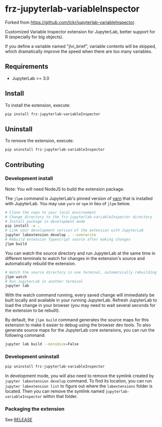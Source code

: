 # frz-jupyterlab-variableInspector

Forked from https://github.com/lckr/jupyterlab-variableInspector.

Customized Variable Inspector extension for JupyterLab, better support for R (especially for big objects).

If you define a variable named "jlvi_brief", variable contents will be skipped, which dramatically improve the speed when there are too many variables.


## Requirements

- JupyterLab >= 3.0

## Install

To install the extension, execute:

```bash
pip install frz-jupyterlab-variableInspector
```

## Uninstall

To remove the extension, execute:

```bash
pip uninstall frz-jupyterlab-variableInspector
```

## Contributing

### Development install

Note: You will need NodeJS to build the extension package.

The `jlpm` command is JupyterLab's pinned version of
[yarn](https://yarnpkg.com/) that is installed with JupyterLab. You may use
`yarn` or `npm` in lieu of `jlpm` below.

```bash
# Clone the repo to your local environment
# Change directory to the frz-jupyterlab-variableInspector directory
# Install package in development mode
pip install -e .
# Link your development version of the extension with JupyterLab
jupyter labextension develop . --overwrite
# Rebuild extension Typescript source after making changes
jlpm build
```

You can watch the source directory and run JupyterLab at the same time in different terminals to watch for changes in the extension's source and automatically rebuild the extension.

```bash
# Watch the source directory in one terminal, automatically rebuilding when needed
jlpm watch
# Run JupyterLab in another terminal
jupyter lab
```

With the watch command running, every saved change will immediately be built locally and available in your running JupyterLab. Refresh JupyterLab to load the change in your browser (you may need to wait several seconds for the extension to be rebuilt).

By default, the `jlpm build` command generates the source maps for this extension to make it easier to debug using the browser dev tools. To also generate source maps for the JupyterLab core extensions, you can run the following command:

```bash
jupyter lab build --minimize=False
```

### Development uninstall

```bash
pip uninstall frz-jupyterlab-variableInspector
```

In development mode, you will also need to remove the symlink created by `jupyter labextension develop`
command. To find its location, you can run `jupyter labextension list` to figure out where the `labextensions`
folder is located. Then you can remove the symlink named `jupyterlab-variableInspector` within that folder.

### Packaging the extension

See [RELEASE](RELEASE.md)

